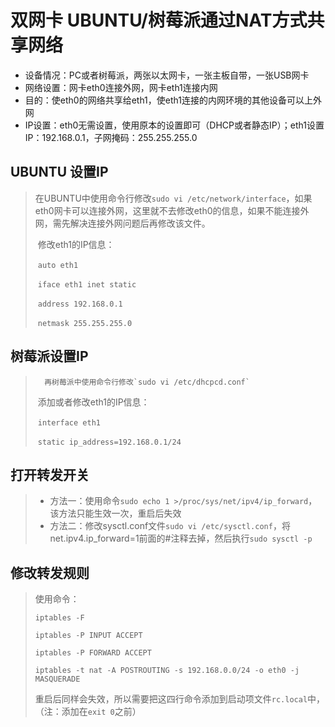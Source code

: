 # 双网卡 UBUNTU/树莓派通过NAT方式共享网络

* 设备情况：PC或者树莓派，两张以太网卡，一张主板自带，一张USB网卡
* 网络设置：网卡eth0连接外网，网卡eth1连接内网
* 目的：使eth0的网络共享给eth1，使eth1连接的内网环境的其他设备可以上外网
* IP设置：eth0无需设置，使用原本的设置即可（DHCP或者静态IP）；eth1设置IP：192.168.0.1，子网掩码：255.255.255.0

## UBUNTU 设置IP

> ​		在UBUNTU中使用命令行修改`sudo vi /etc/network/interface`，如果eth0网卡可以连接外网，这里就不去修改eth0的信息，如果不能连接外网，需先解决连接外网问题后再修改该文件。
>
> ​		修改eth1的IP信息：
>
> ​		`auto eth1`
>
> ​		`iface eth1 inet static`
>
> ​		`address 192.168.0.1`
>
> ​		`netmask 255.255.255.0`	

## 树莓派设置IP

>  		再树莓派中使用命令行修改`sudo vi /etc/dhcpcd.conf`
>
> ​		添加或者修改eth1的IP信息：
>
> ​		`interface eth1`
>
> ​		`static ip_address=192.168.0.1/24`

## 打开转发开关

> * 方法一：使用命令`sudo echo 1 >/proc/sys/net/ipv4/ip_forward`，该方法只能生效一次，重启后失效
> * 方法二：修改sysctl.conf文件`sudo vi /etc/sysctl.conf`，将net.ipv4.ip_forward=1前面的#注释去掉，然后执行`sudo sysctl -p`

## 修改转发规则

> 使用命令：
>
> `iptables -F`
>
> `iptables -P INPUT ACCEPT`
>
> `iptables -P FORWARD ACCEPT`
>
> `iptables -t nat -A POSTROUTING -s 192.168.0.0/24 -o eth0 -j MASQUERADE`
>
> 重启后同样会失效，所以需要把这四行命令添加到启动项文件`rc.local`中，（注：添加在`exit 0`之前）